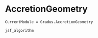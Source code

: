 # AccretionGeometry

```@meta
CurrentModule = Gradus.AccretionGeometry
```

```@docs
jsf_algorithm
```